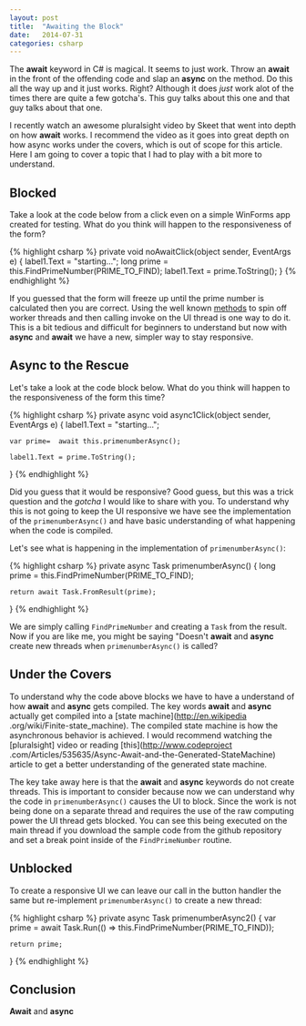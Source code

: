```yaml
---
layout: post
title:  "Awaiting the Block"
date:   2014-07-31
categories: csharp
---
```


The **await** keyword in C# is magical.  It seems to just work.  Throw an **await** in the front of the offending code
 and slap an **async** on the method.  Do this all the way up and it just works. Right?  Although it does *just* work 
 alot of the times there are quite a few gotcha's.  This guy talks about this one and 
 that guy talks about that one. 
 
 I recently watch an awesome pluralsight video by Skeet that went into depth on how **await** works.  I recommend the 
 video as it goes into great depth on how async works under the covers, which is out of scope for this article.  
 Here I am going to cover a topic that I had to play with a bit more to understand.
 
## Blocked
 Take a look at the code below from a click even on a simple WinForms app created for testing.  What do you think will 
 happen to the responsiveness of the form?
 
 {% highlight csharp %}
 private void noAwaitClick(object sender, EventArgs e)
 {
     label1.Text = "starting...";
     long prime = this.FindPrimeNumber(PRIME_TO_FIND);
     label1.Text = prime.ToString();
 }
 {% endhighlight %}

If you guessed that the form will freeze up until the prime number is calculated then you are correct.  Using the 
well known [methods](http://stackoverflow.com/questions/709187/accessing-ui-in-a-thread) to spin off worker threads 
and then calling invoke on the UI thread is one way to do it.  This is a bit tedious and difficult for beginners to 
understand but now with **async** and **await** we have a new, simpler way to stay responsive.

## Async to the Rescue
Let's take a look at the code block below.  What do you think will happen to the responsiveness of the form this time?

{% highlight csharp %}
private async void async1Click(object sender, EventArgs e)
{
    label1.Text = "starting...";

    var prime=  await this.primenumberAsync();

    label1.Text = prime.ToString();
}
{% endhighlight %}

Did you guess that it would be responsive?  Good guess, but this was a trick question and the *gotcha* I would like 
to share with you.  To understand why this is not going to keep the UI responsive we have see the implementation of 
the ```primenumberAsync()``` and have basic understanding of what happening when 
the code is compiled.  

Let's see what is happening in the implementation of ```primenumberAsync()```:

{% highlight csharp %}
private async Task<long> primenumberAsync()
{
    long prime = this.FindPrimeNumber(PRIME_TO_FIND);

    return await Task.FromResult(prime);
}
{% endhighlight %}

We are simply calling ```FindPrimeNumber```  and creating a ```Task``` from the result.  Now if you are like me, 
you might be saying "Doesn't **await** and **async** create new threads when ```primenumberAsync()``` is called?  

## Under the Covers
To understand why the code above blocks we have to have a understand of how **await** and **async** gets compiled.
The key words **await** and **async** actually get compiled into a [state machine](http://en.wikipedia
.org/wiki/Finite-state_machine).  The compiled state machine is how the asynchronous behavior is achieved.  I would 
recommend watching the [pluralsight] video or reading [this](http://www.codeproject
.com/Articles/535635/Async-Await-and-the-Generated-StateMachine)
article to get a better understanding of the generated state machine. 

The key take away here is that the **await** and **async** keywords do not create threads.  This is important to 
consider because now we can understand why the code in ```primenumberAsync()``` causes the UI to block.  Since the 
work is not being done on a separate thread and requires the use of the raw computing power the UI thread gets 
blocked.  You can see this being executed on the main thread if you download the sample code from the github repository 
and set a break point  inside of the ```FindPrimeNumber``` routine.  

## Unblocked
To create a responsive UI we can leave our call in the button handler the same but re-implement ```primenumberAsync()```
to create a new thread:

{% highlight csharp %}
private async Task<long> primenumberAsync2()
{
    var prime = await Task.Run(() => this.FindPrimeNumber(PRIME_TO_FIND));

    return prime;
}
{% endhighlight %}

## Conclusion
**Await** and **async** 